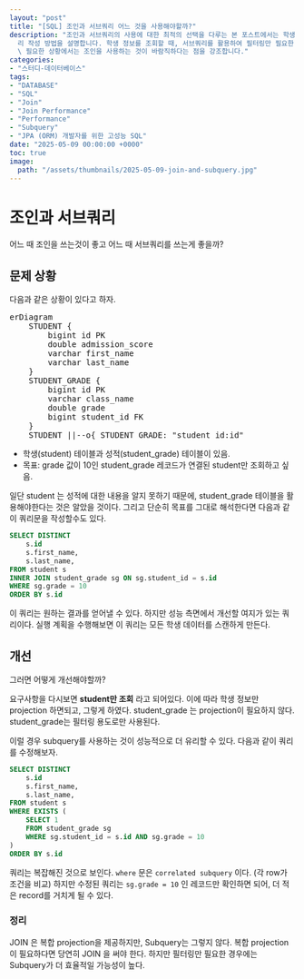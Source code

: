 ```yaml
---
layout: "post"
title: "[SQL] 조인과 서브쿼리 어느 것을 사용해야할까?"
description: "조인과 서브쿼리의 사용에 대한 최적의 선택을 다루는 본 포스트에서는 학생과 성적 테이블을 예로 들어, 성능 개선을 위한 쿼\
  리 작성 방법을 설명합니다. 학생 정보를 조회할 때, 서브쿼리를 활용하여 필터링만 필요한 경우 성능을 높일 수 있음을 보여주며, 복합 projection이\
  \ 필요한 상황에서는 조인을 사용하는 것이 바람직하다는 점을 강조합니다."
categories:
- "스터디-데이터베이스"
tags:
- "DATABASE"
- "SQL"
- "Join"
- "Join Performance"
- "Performance"
- "Subquery"
- "JPA (ORM) 개발자를 위한 고성능 SQL"
date: "2025-05-09 00:00:00 +0000"
toc: true
image:
  path: "/assets/thumbnails/2025-05-09-join-and-subquery.jpg"
---
```


# 조인과 서브쿼리

어느 때 조인을 쓰는것이 좋고 어느 때 서브쿼리를 쓰는게 좋을까?

## 문제 상황

다음과 같은 상황이 있다고 하자.

<pre class="mermaid">
erDiagram
    STUDENT {
        bigint id PK
        double admission_score
        varchar first_name
        varchar last_name
    }
    STUDENT_GRADE {
        bigint id PK
        varchar class_name
        double grade
        bigint student_id FK
    }
    STUDENT ||--o{ STUDENT_GRADE: "student_id:id"
</pre>

- 학생(student) 테이블과 성적(student_grade) 테이블이 있음.
- 목표: grade 값이 10인 student_grade 레코드가 연결된 student만 조회하고 싶음.

일단 student 는 성적에 대한 내용을 알지 못하기 때문에, student_grade 테이블을 활용해야한다는 것은 알았을 것이다.
그리고 단순히 목표를 그대로 해석한다면 다음과 같이 쿼리문을 작성할수도 있다.

```sql
SELECT DISTINCT
    s.id
    s.first_name,
    s.last_name,
FROM student s
INNER JOIN student_grade sg ON sg.student_id = s.id
WHERE sg.grade = 10
ORDER BY s.id
```

이 쿼리는 원하는 결과를 얻어낼 수 있다. 하지만 성능 측면에서 개선할 여지가 있는 쿼리이다.
실행 계획을 수행해보면 이 쿼리는 모든 학생 데이터를 스캔하게 만든다.

## 개선

그러면 어떻게 개선해야할까?

요구사항을 다시보면 **student만 조회** 라고 되어있다. 이에 따라 학생 정보만 projection 하면되고, 그렇게 하였다.
student_grade 는 projection이 필요하지 않다. student_grade는 필터링 용도로만 사용된다.

이럴 경우 subquery를 사용하는 것이 성능적으로 더 유리할 수 있다.
다음과 같이 쿼리를 수정해보자.

```sql
SELECT DISTINCT
    s.id
    s.first_name,
    s.last_name,
FROM student s
WHERE EXISTS (
    SELECT 1
    FROM student_grade sg
    WHERE sg.student_id = s.id AND sg.grade = 10
)
ORDER BY s.id
```

쿼리는 복잡해진 것으로 보인다.
`where` 문은 `correlated subquery` 이다. (각 row가 조건을 비교)
하지만 수정된 쿼리는 `sg.grade = 10` 인 레코드만 확인하면 되어, 더 적은 record를 거치게 될 수 있다.

### 정리

JOIN 은 복합 projection을 제공하지만, Subquery는 그렇지 않다. 복합 projection이 필요하다면 당연히 JOIN 을 써야 한다.
하지만 필터링만 필요한 경우에는 Subquery가 더 효율적일 가능성이 높다.
